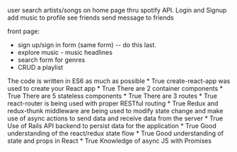 user search artists/songs on home page thru spotify API.
Login and Signup
add music to profile
see friends
send message to friends

front page:
 - sign up/sign in form (same form) -- do this last.
 - explore music - music headlines
 - search form for genres
 - CRUD a playlist


The code is written in ES6 as much as possible *
True
create-react-app was used to create your React app *
True
There are 2 container components *
True
There are 5 stateless components *
True
There are 3 routes *
True
react-router is being used with proper RESTful routing *
True
Redux and redux-thunk middleware are being used to modify state change and make use of async actions to send data and receive data from the server *
True
Use of Rails API backend to persist data for the application *
True
Good understanding of the react/redux state flow *
True
Good understanding of state and props in React *
True
Knowledge of async JS with Promises
